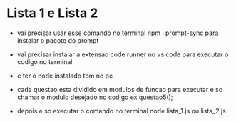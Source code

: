 # Lista 1 e Lista 2

- vai precisar usar esse comando no terminal npm i prompt-sync para instalar o pacote do prompt

- vai precisar instalar a extensao code runner no vs code para executar o codigo no terminal

- e ter o node instalado tbm no pc

- cada questao esta dividido em modulos de funcao para executar e so chamar o modulo desejado no codigo ex questao5();

- depois e so executar o comando no terminal node lista_1.js ou lista_2.js

